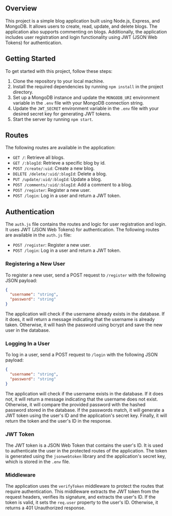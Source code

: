## Overview

 This project is a simple blog application built using Node.js, Express, and MongoDB. It allows users to create, read, update, and delete blogs. The application also supports commenting on blogs. Additionally, the application includes user registration and login functionality using JWT (JSON Web Tokens) for authentication.

## Getting Started

To get started with this project, follow these steps:

1. Clone the repository to your local machine.
2. Install the required dependencies by running `npm install` in the project directory.
3. Set up a MongoDB instance and update the `MONGODB_URI` environment variable in the `.env` file with your MongoDB connection string.
4. Update the `JWT_SECRET` environment variable in the `.env` file with your desired secret key for generating JWT tokens.
5. Start the server by running `npm start`.

## Routes

The following routes are available in the application:

- `GET /`: Retrieve all blogs.
- `GET /:blogId`: Retrieve a specific blog by id.
- `POST /create/:uid`: Create a new blog.
- `DELETE /delete/:uid/:blogId`: Delete a blog.
- `PUT /update/:uid/:blogId`: Update a blog.
- `POST /comments/:uid/:blogId`: Add a comment to a blog.
- `POST /register`: Register a new user.
- `POST /login`: Log in a user and return a JWT token.

## Authentication

The `auth.js` file contains the routes and logic for user registration and login. It uses JWT (JSON Web Tokens) for authentication. The following routes are available in the `auth.js` file:

- `POST /register`: Register a new user.
- `POST /login`: Log in a user and return a JWT token.

### Registering a New User

To register a new user, send a POST request to `/register` with the following JSON payload:

```json
{
  "username": "string",
  "password": "string"
}
```

The application will check if the username already exists in the database. If it does, it will return a message indicating that the username is already taken. Otherwise, it will hash the password using bcrypt and save the new user in the database.

### Logging In a User

To log in a user, send a POST request to `/login` with the following JSON payload:

```json
{
  "username": "string",
  "password": "string"
}
```

The application will check if the username exists in the database. If it does not, it will return a message indicating that the username does not exist. Otherwise, it will compare the provided password with the hashed password stored in the database. If the passwords match, it will generate a JWT token using the user's ID and the application's secret key. Finally, it will return the token and the user's ID in the response.

### JWT Token

The JWT token is a JSON Web Token that contains the user's ID. It is used to authenticate the user in the protected routes of the application. The token is generated using the `jsonwebtoken` library and the application's secret key, which is stored in the `.env` file.

### Middleware

The application uses the `verifyToken` middleware to protect the routes that require authentication. This middleware extracts the JWT token from the request headers, verifies its signature, and extracts the user's ID. If the token is valid, it sets the `req.user` property to the user's ID. Otherwise, it returns a 401 Unauthorized response.
